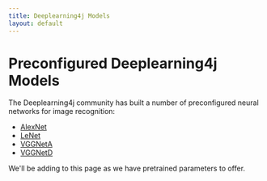 ```yaml
---
title: Deeplearning4j Models
layout: default
---
```


# Preconfigured Deeplearning4j Models

The Deeplearning4j community has built a number of preconfigured neural networks for image recognition:

* [AlexNet](https://github.com/deeplearning4j/model-configurations/blob/master/src/main/java/org/deeplearning4j/AlexNet.java)
* [LeNet](https://github.com/deeplearning4j/model-configurations/blob/master/src/main/java/org/deeplearning4j/LeNet.java)
* [VGGNetA](https://github.com/deeplearning4j/model-configurations/blob/master/src/main/java/org/deeplearning4j/VGGNetA.java)
* [VGGNetD](https://github.com/deeplearning4j/model-configurations/blob/master/src/main/java/org/deeplearning4j/VGGNetD.java)

We'll be adding to this page as we have pretrained parameters to offer.
